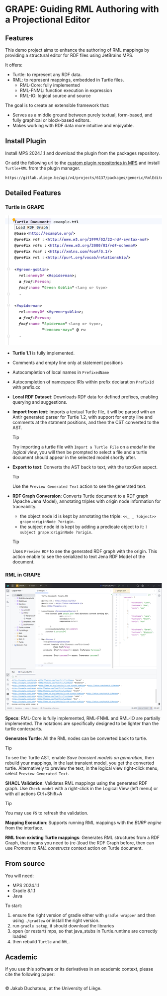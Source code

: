 # GRAPE: Guiding RML Authoring with a Projectional Editor

## Features

This demo project aims to enhance the authoring of RML mappings by providing a structural editor for RDF files using JetBrains MPS. 

It offers:
- Turtle: to represent any RDF data.
- RML: to represent mappings, embedded in Turtle files.
    - RML-Core: fully implemented
    - RML-FNML: function execution in expression
    - RML-IO: logical source and source

The goal is to create an extensible framework that:
- Serves as a middle ground between purely textual, form-based, and fully graphical or block-based editors.
- Makes working with RDF data more intuitive and enjoyable.

## Install Plugin

Install MPS 2024.1.1 and download the plugin from the packages repository.

Or add the following url to the [custom plugin repositories in MPS](https://www.jetbrains.com/help/mps/custom-plugin-repositories.html) and install `Turtle+RML` from the plugin manager.

```
https://gitlab.uliege.be/api/v4/projects/6137/packages/generic/RmlEditorLangPlugin/0.1.0/updatePlugins.zip
```

## Detailed Features

### Turtle in GRAPE

![Screenshot of a simple turtle document](img/turtle_example.png)

- **Turtle 1.1** is fully implemented. 
- Comments and empty line only at statement positions
- Autocompletion of local names in `PrefixedName`
- Autocompletion of namespace IRIs within prefix declaration `PrefixId` with prefix.cc
- **Local RDF Dataset**: Downloads RDF data for defined prefixes, enabling querying and suggestions.
- **Import from text**: Imports a textual Turtle file, it will be parsed with an Antlr generated parser for Turtle 1.2, with support for empty line and comments at the statment positions, and then the CST converted to the AST.
    > [!TIP]
    > Try importing a turtle file with `Import a Turtle File` on a *model in the logical view*, you will then be prompted to select a file and a turtle document should appear in the selected model shortly after.

- **Export to text**: Converts the AST back to text, with the textGen aspect.
    > [!TIP]
    > Use the `Preview Generated Text` action to see the generated text.

- **RDF Graph Conversion**: Converts Turtle document to a RDF graph (Apache Jena Model), annotating triples with origin node information for traceability.
  - the object node id is kept by annotating the triple: `<<_ _ ?object>> grape:originNode ?origin`.
  - the subject node id is kept by adding a predicate object to it: `?subject grape:originNode ?origin`.
  > [!TIP]
  > Uses `Preview RDF` to see the generated RDF graph with the origin. This action enable to see the serialized to text Jena RDF Model of the document.

### RML in GRAPE

![Screenshot of the application with the person RML mapping](img/app_people_run.png)

**Specs**: RML-Core is fully implemented, RML-FNML and RML-IO are partially implemented. The notations are specifically designed to be lighter than the turtle conterparts.

**Generates Turtle**: All the RML nodes can be converted back to turtle.
> [!TIP]
> To see the Turtle AST, enable *Save transient models on generation*, then rebuild your mappings, in the last transient model, you get the converted turtle.
> Alternatively to preview the text, in the logical view right-click menu, select `Preview Generated Text`.

**SHACL Validation**: Validates RML mappings using the generated RDF graph.
Use `Check model` with a right-click in the Logical View (left menu) or with all actions Ctrl+Shift+A
> [!TIP]
> You may use `F5` to refresh the validation.

**Mapping Execution**: Supports running RML mappings with the _BURP engine_ from the interface. 

**RML from existing Turtle mappings**: 
  Generates RML structures from a RDF Graph, that means you need to (re-)load the RDF Graph before, 
  then can use _Promote to RML constructs_ context action on Turtle document.

## From source

You will need:
- MPS 2024.1.1
- Gradle 8.1.1
- Java

To start:
1. ensure the right version of gradle either with `gradle wrapper` and then using `./gradlew` or install the right version.
2. run `gradle setup`, it should download the libraries
3. open (or restart) mps, so that java_stubs in Turtle.runtime are correctly loaded
4. then rebuild `Turtle` and `RML`.

## Academic

If you use this software or its derivatives in an academic context, please cite the following paper:
```biblatex
```

© Jakub Duchateau, at the University of Liège.